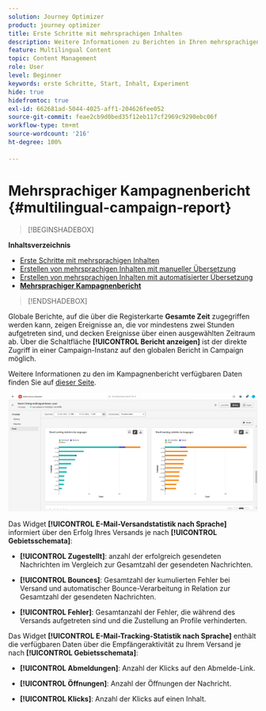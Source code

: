 ```yaml
---
solution: Journey Optimizer
product: journey optimizer
title: Erste Schritte mit mehrsprachigen Inhalten
description: Weitere Informationen zu Berichten in Ihren mehrsprachigen Inhalten in Journey Optimizer
feature: Multilingual Content
topic: Content Management
role: User
level: Beginner
keywords: erste Schritte, Start, Inhalt, Experiment
hide: true
hidefromtoc: true
exl-id: 662681ad-5044-4025-aff1-204626fee052
source-git-commit: feae2cb9d0bed35f12eb117cf2969c9290ebc06f
workflow-type: tm+mt
source-wordcount: '216'
ht-degree: 100%

---
```


# Mehrsprachiger Kampagnenbericht {#multilingual-campaign-report}

>[!BEGINSHADEBOX]

**Inhaltsverzeichnis**

* [Erste Schritte mit mehrsprachigen Inhalten](multilingual-gs.md)
* [Erstellen von mehrsprachigen Inhalten mit manueller Übersetzung](multilingual-manual.md)
* [Erstellen von mehrsprachigen Inhalten mit automatisierter Übersetzung](multilingual-automated.md)
* **[Mehrsprachiger Kampagnenbericht](multilingual-report.md)**

>[!ENDSHADEBOX]

Globale Berichte, auf die über die Registerkarte **Gesamte Zeit** zugegriffen werden kann, zeigen Ereignisse an, die vor mindestens zwei Stunden aufgetreten sind, und decken Ereignisse über einen ausgewählten Zeitraum ab. Über die Schaltfläche **[!UICONTROL Bericht anzeigen]** ist der direkte Zugriff in einer Campaign-Instanz auf den globalen Bericht in Campaign möglich.

Weitere Informationen zu den im Kampagnenbericht verfügbaren Daten finden Sie auf [dieser Seite](../reports/campaign-global-report.md).

![](assets/report_multilingual.png)

Das Widget **[!UICONTROL E-Mail-Versandstatistik nach Sprache]** informiert über den Erfolg Ihres Versands je nach **[!UICONTROL Gebietsschemata]**:

* **[!UICONTROL Zugestellt]**: anzahl der erfolgreich gesendeten Nachrichten im Vergleich zur Gesamtzahl der gesendeten Nachrichten.

* **[!UICONTROL Bounces]**: Gesamtzahl der kumulierten Fehler bei Versand und automatischer Bounce-Verarbeitung in Relation zur Gesamtzahl der gesendeten Nachrichten.

* **[!UICONTROL Fehler]**: Gesamtanzahl der Fehler, die während des Versands aufgetreten sind und die Zustellung an Profile verhinderten.

Das Widget **[!UICONTROL E-Mail-Tracking-Statistik nach Sprache]** enthält die verfügbaren Daten über die Empfängeraktivität zu Ihrem Versand je nach **[!UICONTROL Gebietsschemata]**:

* **[!UICONTROL Abmeldungen]**: Anzahl der Klicks auf den Abmelde-Link.

* **[!UICONTROL Öffnungen]**: Anzahl der Öffnungen der Nachricht.

* **[!UICONTROL Klicks]**: Anzahl der Klicks auf einen Inhalt.
